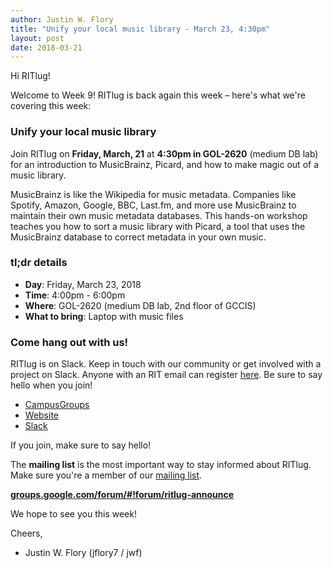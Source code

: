 ```yaml
---
author: Justin W. Flory
title: "Unify your local music library - March 23, 4:30pm"
layout: post
date: 2018-03-21
---
```


Hi RITlug!

Welcome to Week 9! RITlug is back again this week – here's what we're covering
this week:


### Unify your local music library

Join RITlug on **Friday, March, 21** at **4:30pm in GOL-2620** (medium DB lab)
for an introduction to MusicBrainz, Picard, and how to make magic out of a music
library.

MusicBrainz is like the Wikipedia for music metadata. Companies like Spotify,
Amazon, Google, BBC, Last.fm, and more use MusicBrainz to maintain their own
music metadata databases. This hands-on workshop teaches you how to sort a music
library with Picard, a tool that uses the MusicBrainz database to correct
metadata in your own music.


### tl;dr details

* **Day**: Friday, March 23, 2018
* **Time**: 4:00pm - 6:00pm
* **Where**: GOL-2620 (medium DB lab, 2nd floor of GCCIS)
* **What to bring**: Laptop with music files


### Come hang out with us!

RITlug is on Slack. Keep in touch with our community or get involved with a
project on Slack. Anyone with an RIT email can register
[here](https://rit-lug.slack.com/signup "Join the RITlug Slack"). Be sure to say
hello when you join!

* [CampusGroups](https://campusgroups.rit.edu/student_community?club_id=16071 "
RITlug on CampusGroups")
* [Website](http://ritlug.com "RIT Linux Users Group website")
* [Slack](https://rit-lug.slack.com/signup "Join the RITlug Slack")

If you join, make sure to say hello!

The **mailing list** is the most important way to stay informed about RITlug.
Make sure you're a member of our [mailing
list]({{site.social.mailinglist}} "RITlug mailing
list - Google Groups").

**[groups.google.com/forum/#!forum/ritlug-announce]({{site.social.mailinglist}} "RITlug mailing list - Google Groups")**

We hope to see you this week!

Cheers,
- Justin W. Flory (jflory7 / jwf)

